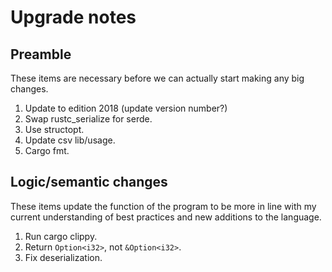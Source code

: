 # Upgrade notes

## Preamble

These items are necessary before we can actually start making any big changes.

1. Update to edition 2018 (update version number?)
2. Swap rustc_serialize for serde.
3. Use structopt.
4. Update csv lib/usage.
5. Cargo fmt.

## Logic/semantic changes

These items update the function of the program to be more in line with my current understanding of best practices and new additions to the language.

1. Run cargo clippy.
2. Return `Option<i32>`, not `&Option<i32>`.
3. Fix deserialization.
